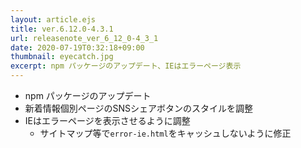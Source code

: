 ```yaml
---
layout: article.ejs
title: ver.6.12.0-4.3.1
url: releasenote_ver_6_12_0-4_3_1
date: 2020-07-19T0:32:18+09:00
thumbnail: eyecatch.jpg
excerpt: npm パッケージのアップデート、IEはエラーページ表示
---
```


- npm パッケージのアップデート
- 新着情報個別ページのSNSシェアボタンのスタイルを調整
- IEはエラーページを表示させるように調整
    - サイトマップ等で`error-ie.html`をキャッシュしないように修正
